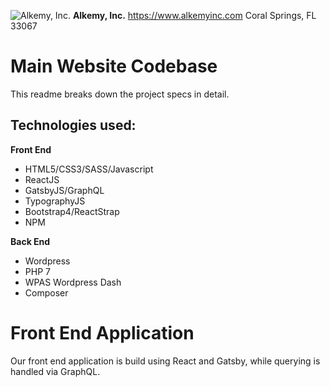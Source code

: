 ![Alkemy, Inc.](https://ucarecdn.com/36cf610a-72a1-4940-8a16-14f3eedd118a/-/resize/150x/)
**Alkemy, Inc.**
https://www.alkemyinc.com
Coral Springs, FL 33067


# Main Website Codebase

This readme breaks down the project specs in detail.

## **Technologies used:**

**Front End**
 - HTML5/CSS3/SASS/Javascript
 - ReactJS
 - GatsbyJS/GraphQL
 - TypographyJS
 - Bootstrap4/ReactStrap
 - NPM

**Back End**
- Wordpress
- PHP 7
- WPAS Wordpress Dash
- Composer

# Front End Application

Our front end application is build using React and Gatsby, while querying is handled via GraphQL.
